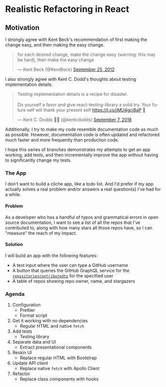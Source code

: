 # Realistic Refactoring in React

## Motivation

I strongly agree with Kent Beck's recommendation of first making the change easy, and then making the easy change.

<blockquote class="twitter-tweet"><p lang="en" dir="ltr">for each desired change, make the change easy (warning: this may be hard), then make the easy change</p>&mdash; Kent Beck (@KentBeck) <a href="https://twitter.com/KentBeck/status/250733358307500032?ref_src=twsrc%5Etfw">September 25, 2012</a></blockquote> <script async src="https://platform.twitter.com/widgets.js" charset="utf-8"></script>

I also strongly agree with Kent C. Dodd's thoughts about testing implementation details.

<blockquote class="twitter-tweet"><p lang="en" dir="ltr">Testing implementation details is a recipe for disaster.<br><br>Do yourself a favor and give react-testing-library a solid try. Your future self will thank your present self <a href="https://t.co/iMU4gcj8aP">https://t.co/iMU4gcj8aP</a> 🐐</p>&mdash; Kent C. Dodds 🧑‍🚀 (@kentcdodds) <a href="https://twitter.com/kentcdodds/status/1037855652985495552?ref_src=twsrc%5Etfw">September 7, 2018</a></blockquote> <script async src="https://platform.twitter.com/widgets.js" charset="utf-8"></script>

Additionally, I try to make my code resemble documentation code as much as possible. However, documentation code is often updated and refactored much faster and more frequently than production code.

I hope this series of branches demonstrates my attempts to get an app working, add tests, and then incrementally improve the app without having to significantly change my tests.

### The App

I don't want to build a cliche app, like a todo list. And I'd prefer if my app actually solves a real problem and/or answers a real question(s) I've had for a while.

#### Problem

As a developer who has a handful of typos and grammatical errors in open source documentation, I want to see a list of all the repos that I've contributed to, along with how many stars all those repos have, so I can "measure" the reach of my impact.

#### Solution

I will build an app with the following features:

- A text input where the user can type a GitHub username
- A button that queries the GitHub GraphQL service for the [`repositoriescontributedto`](https://developer.github.com/v4/object/user/#repositoriescontributedto) for the specified user
- A table of repos showing repo owner, name, and stargazers

### Agenda

1. Configuration
   - Prettier
   - Format script
1. Get it working with no dependencies
   - Regular HTML and native `fetch`
1. Add tests
   - Testing library
1. Separate data and UI
   - Extract presentational components
1. Reskin UI
   - Replace regular HTML with Bootstrap
1. Update API client
   - Replace native `fetch` with Apollo Client
1. Refactor
   - Replace class components with hooks
